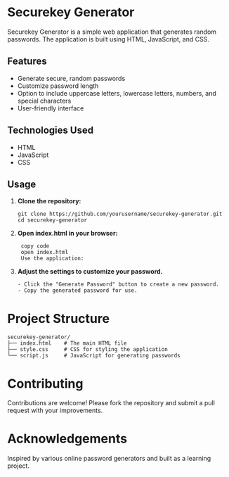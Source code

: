 # Securekey Generator

Securekey Generator is a simple web application that generates random passwords. The application is built using HTML, JavaScript, and CSS.

## Features

- Generate secure, random passwords
- Customize password length
- Option to include uppercase letters, lowercase letters, numbers, and special characters
- User-friendly interface

## Technologies Used

- HTML
- JavaScript
- CSS

## Usage

1. **Clone the repository:**
   
       git clone https://github.com/yourusername/securekey-generator.git
       cd securekey-generator

2. **Open index.html in your browser:**

        copy code
        open index.html
        Use the application:

3. **Adjust the settings to customize your password.**
   
       - Click the "Generate Password" button to create a new password.
       - Copy the generated password for use.


# Project Structure
    securekey-generator/
    ├── index.html    # The main HTML file
    ├── style.css     # CSS for styling the application
    └── script.js     # JavaScript for generating passwords

# Contributing
Contributions are welcome! Please fork the repository and submit a pull request with your improvements.

# Acknowledgements
Inspired by various online password generators and built as a learning project.


